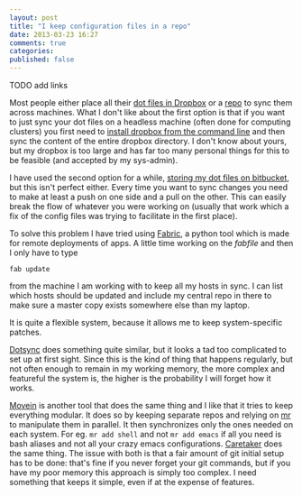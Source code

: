 ```yaml
---
layout: post
title: "I keep configuration files in a repo"
date: 2013-03-23 16:27
comments: true
categories: 
published: false
---
```


TODO add links

Most people either place all their [dot files in Dropbox]() or a [repo]() to sync them across machines. What I don't like about the first option is that if you want to just sync your dot files on a headless machine (often done for computing clusters) you first need to [install dropbox from the command line]() and then sync the content of the entire dropbox directory. I don't know about yours, but my dropbox is too large and has far too many personal things for this to be feasible (and accepted by my sys-admin). 

I have used the second option for a while, [storing my dot files on bitbucket](), but this isn't perfect either. Every time you want to sync changes you need to make at least a push on one side and a pull on the other. This can easily break the flow of whatever you were working on (usually that work which a fix of the config files was trying to facilitate in the first place).

To solve this problem I have tried using [Fabric](), a python tool which is made for remote deployments of apps. A little time working on the *fabfile* and then I only have to type

    fab update

from the machine I am working with to keep all my hosts in sync. I can list which hosts should be updated and include my central repo in there to make sure a master copy exists somewhere else than my laptop. 

It is quite a flexible system, because it allows me to keep system-specific patches. 

[Dotsync](https://github.com/dotphiles/dotsync) does something quite similar, but it looks a tad too complicated to set up at first sight. Since this is the kind of thing that happens regularly, but not often enough to remain in my working memory, the more complex and featureful the system is, the higher is the probability I will forget how it works. 

[Movein](http://stew.vireo.org/movein/README/) is another tool that does the same thing and I like that it tries to keep everything modular. It does so by keeping separate repos and relying on [mr](http://joeyh.name/code/mr/) to manipulate them in parallel. It then synchronizes only the ones needed on each system. For eg. `mr add shell` and not `mr add emacs` if all you need is bash aliases and not all your crazy emacs configurations. [Caretaker](http://derf.homelinux.org/projects/caretaker/) does the same thing. The issue with both is that a fair amount of git initial setup has to be done: that's fine if you never forget your git commands, but if you have my poor memory this approach is simply too complex. I need something that keeps it simple, even if at the expense of features.